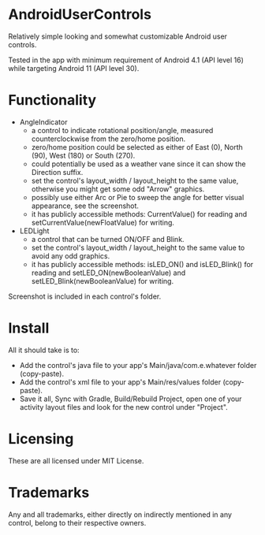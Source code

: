 # AndroidUserControls
Relatively simple looking and somewhat customizable Android user controls.

Tested in the app with minimum requirement of Android 4.1 (API level 16) while targeting Android 11 (API level 30).

# Functionality
- AngleIndicator
  - a control to indicate rotational position/angle, measured counterclockwise from the zero/home position.
  - zero/home position could be selected as either of East (0), North (90), West (180) or South (270).
  - could potentially be used as a weather vane since it can show the Direction suffix.
  - set the control's layout_width / layout_height to the same value, otherwise you might get some odd "Arrow" graphics. 
  - possibly use either Arc or Pie to sweep the angle for better visual appearance, see the screenshot.
  - it has publicly accessible methods: CurrentValue() for reading and setCurrentValue(newFloatValue) for writing.
- LEDLight
  - a control that can be turned ON/OFF and Blink.
  - set the control's layout_width / layout_height to the same value to avoid any odd graphics. 
  - it has publicly accessible methods: isLED_ON() and isLED_Blink() for reading and setLED_ON(newBooleanValue) and setLED_Blink(newBooleanValue) for writing.

Screenshot is included in each control's folder.

# Install

All it should take is to:

- Add the control's java file to your app's Main/java/com.e.whatever folder (copy-paste).
- Add the control's xml file to your app's Main/res/values folder (copy-paste).
- Save it all, Sync with Gradle, Build/Rebuild Project, open one of your activity layout files and look for the new control under "Project".

# Licensing
These are all licensed under MIT License.

# Trademarks
Any and all trademarks, either directly on indirectly mentioned in any control, belong to their respective owners.
